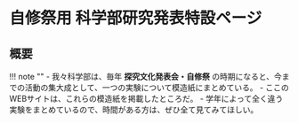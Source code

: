 # 自修祭用 科学部研究発表特設ページ

## 概要
!!! note ""
    - 我々科学部は、毎年 **探究文化発表会・自修祭** の時期になると、今までの活動の集大成として、一つの実験について模造紙にまとめている。
    - ここのWEBサイトは、これらの模造紙を掲載したところだ。
    - 学年によって全く違う実験をまとめているので、時間がある方は、ぜひ全て見てみてほしい。

